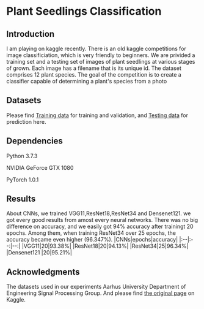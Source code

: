 Plant Seedlings Classification 
==============================
Introduction
--------------------
I am playing on kaggle recently. There is an old kaggle competitions for image classificiation, which is very friendly to beginners. We are privided a training set and a testing set of images of plant seedlings at various stages of grown. Each image has a filename that is its unique id. The dataset comprises 12 plant species. The goal of the competition is to create a classifier capable of determining a plant's species from a photo

## Datasets ##
Please find [Training data](https://www.kaggle.com/c/plant-seedlings-classification/download/train.zip) for training and validation, 
and [Testing data](https://www.kaggle.com/c/plant-seedlings-classification/download/test.zip) for prediction here.
    
## Dependencies ##
Python 3.7.3

NVIDIA GeForce GTX 1080

PyTorch 1.0.1

## Results ##
About CNNs, we trained VGG11,ResNet18,ResNet34 and Densenet121. we got every good results from amost every neural networks.
There was no big difference on accuracy, and we easily got 94% accuracy after trainingt 20 epochs.
Among them, when training ResNet34 over 25 epochs, the accuracy became even higher (96.347%).
|CNNs|epochs|accuracy|
|:--|:--:|--:|
|VGG11|20|93.38%|
|ResNet18|20|94.13%|
|ResNet34|25|96.34%|
|Densenet121 |20|95.21%|
## Acknowledgments ##
The datasets used in our experiments Aarhus University Department of Engineering Signal Processing Group.
And please find [the original page](https://www.kaggle.com/c/plant-seedlings-classification/overview) on Kaggle.
